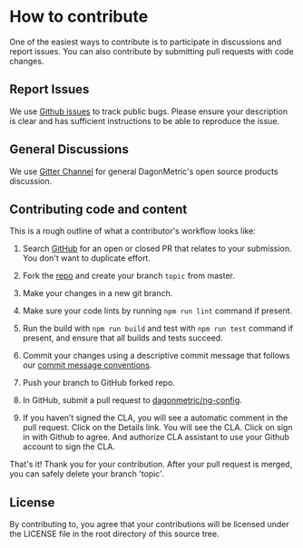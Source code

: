 # How to contribute

One of the easiest ways to contribute is to participate in discussions and report issues. You can also contribute by submitting pull requests with code changes.

## Report Issues

We use [Github issues](https://github.com/dagonmetric/ng-config/issues) to track public bugs. Please ensure your description is clear and has sufficient instructions to be able to reproduce the issue.

## General Discussions

We use [Gitter Channel](https://gitter.im/DagonMetric/general) for general DagonMetric's open source products discussion.

## Contributing code and content

This is a rough outline of what a contributor's workflow looks like:

1. Search [GitHub](https://github.com/dagonmetric/ng-config/pulls) for an open or closed PR that relates to your submission. You don't want to duplicate effort.

2. Fork the [repo](https://github.com/dagonmetric/ng-config) and create your branch `topic` from master.

3. Make your changes in a new git branch.

4. Make sure your code lints by running `npm run lint` command if present.

5. Run the build with `npm run build` and test with `npm run test` command if present, and ensure that all builds and tests succeed.

6. Commit your changes using a descriptive commit message that follows our [commit message conventions](https://gist.github.com/dagonmetric-contributor/b3815561401555fa9ac2530f32e56dd3).

7. Push your branch to GitHub forked repo.

8. In GitHub, submit a pull request to [dagonmetric/ng-config](https://github.com/dagonmetric/ng-config).

9. If you haven’t signed the CLA, you will see a automatic comment in the pull request. Click on the Details link. You will see the CLA. Click on sign in with Github to agree. And authorize CLA assistant to use your Github account to sign the CLA.

That's it! Thank you for your contribution. After your pull request is merged, you can safely delete your branch 'topic'.

## License

By contributing to, you agree that your contributions will be licensed under the LICENSE file in the root directory of this source tree.
